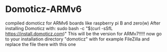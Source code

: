 # Domoticz-ARMv6
compiled domoticz for ARMv6 boards like raspberry pi B and zero(w)
After installing Domoticz with: sudo bash -c "$(curl -sSfL https://install.domoticz.com)" This will be the version for ARMv7!!!!!
now go to your installation directory "domoticz" with for example FileZilla and replace the file there with this one
